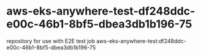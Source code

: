 # aws-eks-anywhere-test-df248ddc-e00c-46b1-8bf5-dbea3db1b196-75
repository for use with E2E test job aws-eks-anywhere-test:df248ddc-e00c-46b1-8bf5-dbea3db1b196-75
